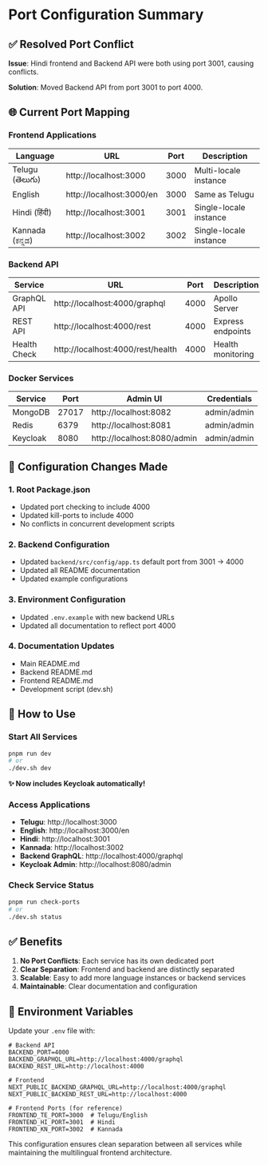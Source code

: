 # Port Configuration Summary

## ✅ Resolved Port Conflict

**Issue**: Hindi frontend and Backend API were both using port 3001, causing conflicts.

**Solution**: Moved Backend API from port 3001 to port 4000.

## 🌐 Current Port Mapping

### Frontend Applications

| Language        | URL                      | Port | Description            |
| --------------- | ------------------------ | ---- | ---------------------- |
| Telugu (తెలుగు) | http://localhost:3000    | 3000 | Multi-locale instance  |
| English         | http://localhost:3000/en | 3000 | Same as Telugu         |
| Hindi (हिंदी)   | http://localhost:3001    | 3001 | Single-locale instance |
| Kannada (ಕನ್ನಡ) | http://localhost:3002    | 3002 | Single-locale instance |

### Backend API

| Service      | URL                               | Port | Description       |
| ------------ | --------------------------------- | ---- | ----------------- |
| GraphQL API  | http://localhost:4000/graphql     | 4000 | Apollo Server     |
| REST API     | http://localhost:4000/rest        | 4000 | Express endpoints |
| Health Check | http://localhost:4000/rest/health | 4000 | Health monitoring |

### Docker Services

| Service  | Port  | Admin UI                    | Credentials |
| -------- | ----- | --------------------------- | ----------- |
| MongoDB  | 27017 | http://localhost:8082       | admin/admin |
| Redis    | 6379  | http://localhost:8081       | admin/admin |
| Keycloak | 8080  | http://localhost:8080/admin | admin/admin |

## 🔧 Configuration Changes Made

### 1. Root Package.json

- Updated port checking to include 4000
- Updated kill-ports to include 4000
- No conflicts in concurrent development scripts

### 2. Backend Configuration

- Updated `backend/src/config/app.ts` default port from 3001 → 4000
- Updated all README documentation
- Updated example configurations

### 3. Environment Configuration

- Updated `.env.example` with new backend URLs
- Updated all documentation to reflect port 4000

### 4. Documentation Updates

- Main README.md
- Backend README.md
- Frontend README.md
- Development script (dev.sh)

## 🚀 How to Use

### Start All Services

```bash
pnpm run dev
# or
./dev.sh dev
```

**✨ Now includes Keycloak automatically!**

### Access Applications

- **Telugu**: http://localhost:3000
- **English**: http://localhost:3000/en
- **Hindi**: http://localhost:3001
- **Kannada**: http://localhost:3002
- **Backend GraphQL**: http://localhost:4000/graphql
- **Keycloak Admin**: http://localhost:8080/admin

### Check Service Status

```bash
pnpm run check-ports
# or
./dev.sh status
```

## ✅ Benefits

1. **No Port Conflicts**: Each service has its own dedicated port
2. **Clear Separation**: Frontend and backend are distinctly separated
3. **Scalable**: Easy to add more language instances or backend services
4. **Maintainable**: Clear documentation and configuration

## 📝 Environment Variables

Update your `.env` file with:

```env
# Backend API
BACKEND_PORT=4000
BACKEND_GRAPHQL_URL=http://localhost:4000/graphql
BACKEND_REST_URL=http://localhost:4000

# Frontend
NEXT_PUBLIC_BACKEND_GRAPHQL_URL=http://localhost:4000/graphql
NEXT_PUBLIC_BACKEND_REST_URL=http://localhost:4000

# Frontend Ports (for reference)
FRONTEND_TE_PORT=3000  # Telugu/English
FRONTEND_HI_PORT=3001  # Hindi
FRONTEND_KN_PORT=3002  # Kannada
```

This configuration ensures clean separation between all services while maintaining the multilingual frontend architecture.
